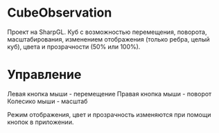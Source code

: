 # CubeObservation
Проект на SharpGL.
Куб с возможностью перемещения, поворота, масштабирования, изменением отображения (только ребра, целый куб), цвета и прозрачности (50% или 100%).

# Управление
Левая кнопка мыши - перемещение
Правая кнопка мыши - поворот
Колесико мыши - масштаб

Режим отображения, цвет и прозрачность изменяются при помощи кнопок в приложении.
